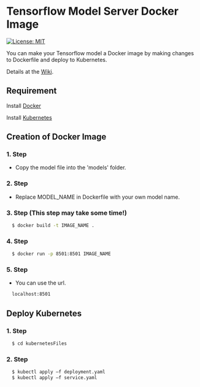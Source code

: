# Tensorflow Model Server Docker Image
[![License: MIT](https://img.shields.io/badge/License-MIT-yellow.svg)](https://github.com/ajiybanesij/Tensorflow-Model-Server-Docker-Kubernetes/blob/master/LICENSE)

You can make your Tensorflow model a Docker image by making changes to Dockerfile and deploy to Kubernetes.

Details at the [Wiki](https://github.com/ajiybanesij/Tensorflow-Model-Server-Docker-Kubernetes/wiki#tensorflow-model-server-converting-docker-image).

## Requirement

  Install [Docker](https://docs.docker.com/install/)
  
  Install [Kubernetes](https://vitux.com/?s=kubernetes)

## Creation of Docker Image

### 1. Step 
  - Copy the model file into the 'models' folder.


### 2. Step 
  - Replace MODEL_NAME in Dockerfile with your own model name.

### 3. Step (This step may take some time!)
  ```sh
    $ docker build -t IMAGE_NAME .
  ```

### 4. Step
  ```sh
    $ docker run -p 8501:8501 IMAGE_NAME  
  ```

### 5. Step
  - You can use the url.
  ```sh
    localhost:8501
  ``` 
  
 ## Deploy Kubernetes
  
### 1. Step 
  ```sh
    $ cd kubernetesFiles
  ```
  
### 2. Step 
  ```sh
    $ kubectl apply –f deployment.yaml
    $ kubectl apply –f service.yaml
  ```
